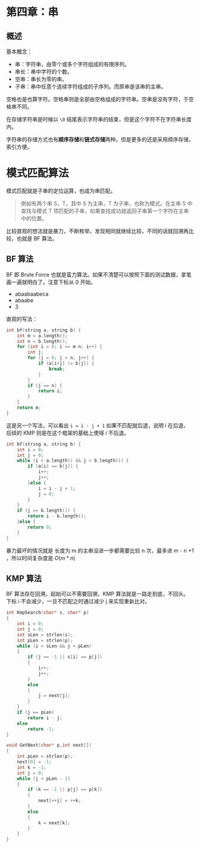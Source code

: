 # 第四章：串

## 概述

基本概念：

* 串：字符串，由零个或多个字符组成的有限序列。
* 串长：串中字符的个数。
* 空串：串长为零的串。
* 子串：串中任意个连续字符组成的子序列。而原串是该串的主串。

空格也是也算字符。空格串则是全部由空格组成的字符串。空串是没有字符，于空格串不同。

在存储字符串是时候以 `\0` 结尾表示字符串的结束，但是这个字符不在字符串长度内。

字符串的存储方式也有**顺序存储**和**链式存储**两种。但是更多的还是采用顺序存储，索引方便。

# 模式匹配算法

模式匹配就是子串的定位运算，也成为串匹配。

> 例如有两个串 S，T，其中 S 为主串，T 为子串，也称为模式。在主串 S 中查找与模式 T 项匹配的子串，如果查找成功就返回子串第一个字符在主串中的位置。

比较直观的想法就是暴力，不断枚举。发现相同就继续比较，不同的话就回溯再比较，也就是 BF 算法。

## BF 算法

BF 即 Brute Force 也就是蛮力算法。如果不清楚可以按照下面的测试数据，拿笔画一遍就明白了。注意下标从 0 开始。
* abaabaabeca 
* abaabe 
* 3

直观的写法：

```cpp
int bf(string a, string b) {
    int m = a.length();
    int n = b.length();
    for (int i = 0; i <= m-n; i++) {
        int j;
        for (j = 0; j < n; j++) {
            if (a[i+j] != b[j]) {
                break;
            }
        }
        if (j == n) {
            return i;
        }
    }
    return m;
}
```

这是另一个写法，可以看出 `i = i - j + 1` 如果不匹配就后退，说明 i 在后退，后续的 KMP 则是在这个框架的基础上使得 i 不后退。

```cpp
int bf(string a, string b) {
    int i = 0;
    int j = 0;
    while (i < a.length() && j < b.length()) {
        if (a[i] == b[j]) {
            i++;
            j++;
        }else {
            i = i - j + 1;
            j = 0;
        }
    }
    if (j == b.length()) {
        return i - b.length();
    }else {
        return 0;
    }
}
```

暴力最坏的情况就是 长度为 m 的主串没进一步都需要比较 n 次，最多进 m - n +1 ，所以时间复杂度是 $O(m*n)$ 

## KMP 算法

BF 算法存在回溯，起始可以不需要回溯，KMP 算法就是一路走到底，不回头。下标 i 不会减少，一旦不匹配之时通过减少 j 来实现重新比对。

```cpp
int KmpSearch(char* s, char* p)  
{  
    int i = 0;  
    int j = 0;  
    int sLen = strlen(s);  
    int pLen = strlen(p);  
    while (i < sLen && j < pLen)  
    {  
        if (j == -1 || s[i] == p[j])  
        {  
            i++;  
            j++;  
        }  
        else  
        {  
            j = next[j];  
        }  
    }  
    if (j == pLen)  
        return i - j;  
    else  
        return -1;  
}  
```

```cpp
void GetNext(char* p,int next[])  
{  
    int pLen = strlen(p);  
    next[0] = -1;  
    int k = -1;  
    int j = 0;  
    while (j < pLen - 1)  
    {  
        if (k == -1 || p[j] == p[k])   
        {  
            next[++j] = ++k;
        }  
        else   
        {  
            k = next[k];  
        }  
    }  
}
```
